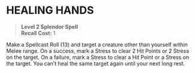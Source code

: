 ﻿---
tags:
  - Ability
  - CharacterOption
name: 'HEALING HANDS'
level: 2
domain: 'Splendor'
type: 'Spell'
recall: '1'
description: 'Make a Spellcast Roll (13) and target a creature other than yourself within Melee range. On a success, mark a Stress to clear 2 Hit Points or 2 Stress on the target. On a failure, mark a Stress to clear a Hit Point or a Stress on the target. You can’t heal the same target again until your next long rest.'
---
# HEALING HANDS

> **Level 2 Splendor Spell**  
> **Recall Cost:** 1

Make a Spellcast Roll (13) and target a creature other than yourself within Melee range. On a success, mark a Stress to clear 2 Hit Points or 2 Stress on the target. On a failure, mark a Stress to clear a Hit Point or a Stress on the target. You can’t heal the same target again until your next long rest.
